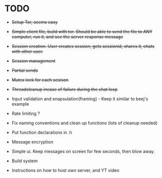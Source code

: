 # TODO
- ~~Setup Tor, seems easy~~
- ~~Simple client file, build with tor. Should be able to send the file to ANY computer, run it, and see the server response message~~
- ~~Session creation. User creates session, gets sessionid, shares it, chats with other user.~~
- ~~Session management~~
- ~~Partial sends~~
- ~~Mutex lock for each sesison~~
- ~~Threadcleanup incase of failure during the chat loop~~

- Input validation and enapsulation(framing) - Keep it similar to beej's example
- Rate limiting ?
- Fix naming conventions and clean up functions (lots of cleanup needed)
- Put function declarations in .h
- Message encryption


- Simple ui. Keep messages on screen for few seconds, then blow away.
- Build system
- Instructions on how to host own server, and YT video